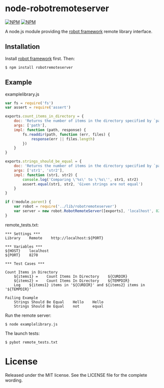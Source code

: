 # node-robotremoteserver

[![NPM](https://nodei.co/npm/robotremoteserver.png?downloads=true&stars=true)](https://nodei.co/npm/robotremoteserver/)
[![NPM](https://nodei.co/npm-dl/robotremoteserver.png?months=6)](https://nodei.co/npm/robotremoteserver/)

  A node.js module providing the [robot framework](http://www.robotframework.org) remote library interface.

## Installation

Install [robot framework](http://code.google.com/p/robotframework/wiki/Installation) first. Then:

    $ npm install robotremoteserver

## Example

examplelibrary.js

```js
var fs = require('fs')
var assert = require('assert')

exports.count_items_in_directory = {
    doc: 'Returns the number of items in the directory specified by `path`.',
    args: ['path'],
    impl: function (path, response) {
        fs.readdir(path, function (err, files) {
            response(err || files.length)
        })
    }
}

exports.strings_should_be_equal = {
    doc: 'Returns the number of items in the directory specified by `path`.',
    args: ['str1', 'str2'],
    impl: function (str1, str2) {
        console.log('Comparing \'%s\' to \'%s\'', str1, str2)
        assert.equal(str1, str2, 'Given strings are not equal')
    }
}

if (!module.parent) {
    var robot = require('../lib/robotremoteserver')
    var server = new robot.RobotRemoteServer([exports], 'localhost', 8270, true)
}
```

remote_tests.txt:

```
*** Settings ***
Library    Remote    http://localhost:${PORT}

*** Variables ***
${HOST}    localhost
${PORT}    8270

*** Test Cases ***

Count Items in Directory
    ${items1} =    Count Items In Directory    ${CURDIR}
    ${items2} =    Count Items In Directory    ${TEMPDIR}
    Log    ${items1} items in '${CURDIR}' and ${items2} items in '${TEMPDIR}'

Failing Example
    Strings Should Be Equal    Hello    Hello
    Strings Should Be Equal    not      equal
```

Run the remote server:

    $ node examplelibrary.js

The launch tests:

    $ pybot remote_tests.txt


License
=======

Released under the MIT license. See the LICENSE file for the complete wording.

